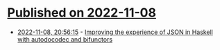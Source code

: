 # [Published on 2022-11-08](index.md)

* [2022-11-08, 20:56:15](https://lobste.rs/s/zovrwf/improving_experience_json_haskell_with) - [Improving the experience of JSON in Haskell with autodocodec and bifunctors](https://www.dylanamartin.com/2022/11/08/improving-the-aeson-experience.html)
